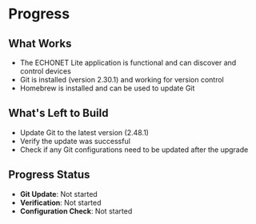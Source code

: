 # Progress

## What Works
- The ECHONET Lite application is functional and can discover and control devices
- Git is installed (version 2.30.1) and working for version control
- Homebrew is installed and can be used to update Git

## What's Left to Build
- Update Git to the latest version (2.48.1)
- Verify the update was successful
- Check if any Git configurations need to be updated after the upgrade

## Progress Status
- **Git Update**: Not started
- **Verification**: Not started
- **Configuration Check**: Not started
